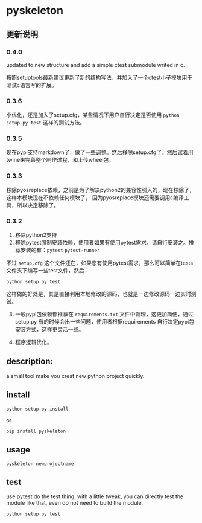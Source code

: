 # pyskeleton

## 更新说明

### 0.4.0

updated to new structure and add a simple ctest submodule writed in c.

按照setuptools最新建议更新了新的结构写法，并加入了一个ctest小子模块用于测试c语言写的扩展。

### 0.3.6

小优化，还是加入了setup.cfg，某些情况下用户自行决定是否使用 `python setup.py test` 这样的测试方法。

### 0.3.5
现在pypi支持markdown了，做了一些调整。然后移除setup.cfg了。然后试着用twine来完善整个制作过程，和上传wheel包。

### 0.3.3
移除pyosreplace依赖，之前是为了解决python2的兼容性引入的，现在移除了，这样本模块现在不依赖任何模块了，
因为pyosreplace模块还需要调用c编译工具，所以决定移除了。

### 0.3.2
1. 移除python2支持
2. 移除pytest强制安装依赖，使用者如果有使用pytest需求，请自行安装之。推荐安装的有：`pytest` `pytest-runner`

不过  `setup.cfg` 这个文件还在，如果您有使用pytest需求，那么可以简单在tests文件夹下编写一些test文件，然后：
```
python setup.py test
```
这样做的好处是，其是直接利用本地修改的源码，也就是一边修改源码一边实时测试。

3. 一般pypi包依赖都推荐在 `requirements.txt` 文件中管理，这更加简便，通过setup.py 有的时候会出一些问题，使用者根据requirements 自行决定pypi包安装方式，这样更灵活一些。

4. 程序逻辑优化。

## description:
a small tool make you creat new python project quickly.

## install

    python setup.py install

or

    pip install pyskeleton


## usage

    pyskeleton newprojectname



## test
use pytest do the test thing, with a little tweak, you can directly test the module like that, even do not need to build the module.

    python setup.py test


